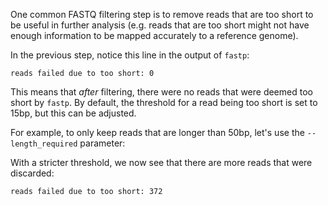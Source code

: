 <script>
import Execute from "$components/Execute.svelte";
</script>

One common FASTQ filtering step is to remove reads that are too short to be useful in further analysis (e.g. reads that are too short might not have enough information to be mapped accurately to a reference genome).

In the previous step, notice this line in the output of `fastp`:

```
reads failed due to too short: 0
```

This means that _after_ filtering, there were no reads that were deemed too short by `fastp`. By default, the threshold for a read being too short is set to 15bp, but this can be adjusted.

For example, to only keep reads that are longer than 50bp, let's use the `--length_required` parameter:

<Execute command="fastp \ --in1 HG004_R1.fastq.gz \ --in2 HG004_R2.fastq.gz \ --length_required 50" />

With a stricter threshold, we now see that there are more reads that were discarded:

```
reads failed due to too short: 372
```
